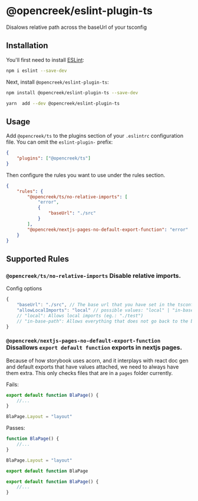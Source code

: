 # @opencreek/eslint-plugin-ts

Disalows relative path across the baseUrl of your tsconfig

## Installation

You'll first need to install [ESLint](https://eslint.org/):

```sh
npm i eslint --save-dev
```

Next, install `@opencreek/eslint-plugin-ts`:

```sh
npm install @opencreek/eslint-plugin-ts --save-dev
```

```sh
yarn  add --dev @opencreek/eslint-plugin-ts
```

## Usage

Add `@opencreek/ts` to the plugins section of your `.eslintrc` configuration file. You can omit the `eslint-plugin-` prefix:

```json
{
    "plugins": ["@opencreek/ts"]
}
```

Then configure the rules you want to use under the rules section.

```json
{
    "rules": {
        "@opencreek/ts/no-relative-imports": [
            "error",
            {
                "baseUrl": "./src"
            }
        ],
        "@opencreek/nextjs-pages-no-default-export-function": "error"
    }
}
```

## Supported Rules

### `@opencreek/ts/no-relative-imports` Disable relative imports.

Config options

```ts
{
    "baseUrl": "./src", // The base url that you have set in the tsconfig
    "allowLocalImports": "local" // possible values: "local" | "in-base-path".
    // "local": Allows local imports (eg.: "./test")
    // "in-base-path": Allows everything that does not go back to the base url level (eg: "../../test" in "src/a/b/c/test.ts")
}

```

### `@opencreek/nextjs-pages-no-default-export-function` Dissallows `export default function` exports in nextjs pages.

Because of how storybook uses acorn, and it interplays with react doc gen and default exports that have values attached, we need to always have them extra.
This only checks files that are in a `pages` folder currently.

Fails:

```ts
export default function BlaPage() {
    //...
}

BlaPage.Layout = "layout"
```

Passes:

```ts
function BlaPage() {
    //...
}

BlaPage.Layout = "layout"

export default function BlaPage
```

```ts
export default function BlaPage() {
    //...
}
```
